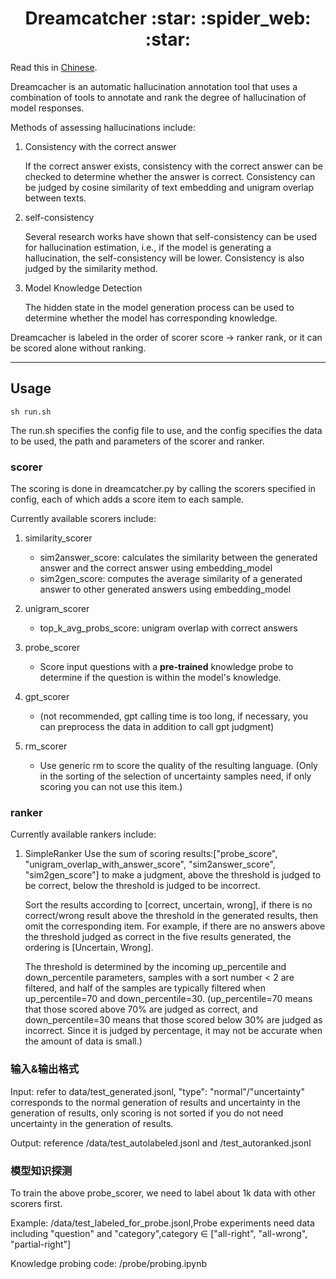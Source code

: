 <h1 style="text-align: center;">Dreamcatcher :star: :spider_web: :star: </h1>

Read this in [Chinese](readme-zh.md).


Dreamcacher is an automatic hallucination annotation tool that uses a combination of tools to annotate and rank the degree of hallucination of model responses.

Methods of assessing hallucinations include:

1. Consistency with the correct answer

    If the correct answer exists, consistency with the correct answer can be checked to determine whether the answer is correct. Consistency can be judged by cosine similarity of text embedding and unigram overlap between texts.

2. self-consistency

    Several research works have shown that self-consistency can be used for hallucination estimation, i.e., if the model is generating a hallucination, the self-consistency will be lower. Consistency is also judged by the similarity method.

3. Model Knowledge Detection

    The hidden state in the model generation process can be used to determine whether the model has corresponding knowledge.

Dreamcacher is labeled in the order of scorer score -> ranker rank, or it can be scored alone without ranking.

---

## Usage

    sh run.sh 

The run.sh specifies the config file to use, and the config specifies the data to be used, the path and parameters of the scorer and ranker.

### scorer

The scoring is done in dreamcatcher.py by calling the scorers specified in config, each of which adds a score item to each sample.

Currently available scorers include:

1. similarity_scorer
    - sim2answer_score: calculates the similarity between the generated answer and the correct answer using embedding_model
    - sim2gen_score: computes the average similarity of a generated answer to other generated answers using embedding_model

2. unigram_scorer
    - top_k_avg_probs_score: unigram overlap with correct answers

3. probe_scorer
    - Score input questions with a **pre-trained** knowledge probe to determine if the question is within the model's knowledge.

4. gpt_scorer
    - (not recommended, gpt calling time is too long, if necessary, you can preprocess the data in addition to call gpt judgment)

5. rm_scorer
    - Use generic rm to score the quality of the resulting language. (Only in the sorting of the selection of uncertainty samples need, if only scoring you can not use this item.)

### ranker

Currently available rankers include:

1. SimpleRanker
    Use the sum of scoring results:["probe_score", "unigram_overlap_with_answer_score", "sim2answer_score", "sim2gen_score"] to make a judgment, above the threshold is judged to be correct, below the threshold is judged to be incorrect.

    Sort the results according to [correct, uncertain, wrong], if there is no correct/wrong result above the threshold in the generated results, then omit the corresponding item. For example, if there are no answers above the threshold judged as correct in the five results generated, the ordering is [Uncertain, Wrong].

    The threshold is determined by the incoming up_percentile and down_percentile parameters, samples with a sort number < 2 are filtered, and half of the samples are typically filtered when up_percentile=70 and down_percentile=30. (up_percentile=70 means that those scored above 70% are judged as correct, and down_percentile=30 means that those scored below 30% are judged as incorrect. Since it is judged by percentage, it may not be accurate when the amount of data is small.)

### 输入&输出格式

Input: refer to data/test_generated.jsonl, "type": "normal"/"uncertainty" corresponds to the normal generation of results and uncertainty in the generation of results, only scoring is not sorted if you do not need uncertainty in the generation of results.

Output: reference /data/test_autolabeled.jsonl and /test_autoranked.jsonl


### 模型知识探测

To train the above probe_scorer, we need to label about 1k data with other scorers first.

Example: /data/test_labeled_for_probe.jsonl,Probe experiments need data including "question" and "category",category $\in$ ["all-right", "all-wrong", "partial-right"]

Knowledge probing code:
    /probe/probing.ipynb
